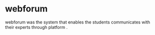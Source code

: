 # webforum
webforum was the system that enables the students communicates with their experts through platform .
